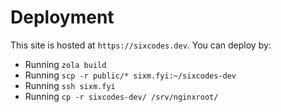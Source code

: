 # Deployment

This site is hosted at `https://sixcodes.dev`. You can deploy by:

* Running `zola build`
* Running `scp -r public/* sixm.fyi:~/sixcodes-dev`
* Running `ssh sixm.fyi`
* Running `cp -r sixcodes-dev/ /srv/nginxroot/`
